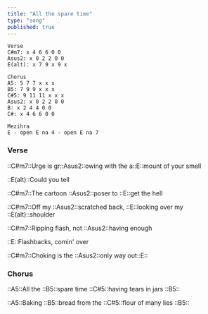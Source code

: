 ```yaml
---
title: "All the spare time"
type: "song"
published: true
---
```


```chords
Verse
C#m7: x 4 6 6 0 0
Asus2: x 0 2 2 0 0
E(alt): x 7 9 x 9 x

Chorus
A5: 5 7 7 x x x
B5: 7 9 9 x x x
C#5: 9 11 11 x x x
Asus2: x 0 2 2 0 0
B: x 2 4 4 0 0
C#: x 4 6 6 0 0

Mezihra
E - open E na 4 - open E na 7
```

### Verse

::C#m7::Urge is gr::Asus2::owing with the a::E::mount of your smell

::E(alt)::Could you tell

::C#m7::The cartoon ::Asus2::poser to ::E::get the hell

::C#m7::Off my ::Asus2::scratched back, ::E::looking over my ::E(alt)::shoulder

::C#m7::Ripping flash, not ::Asus2::having enough

::E::Flashbacks, comin' over

::C#m7::Choking is the ::Asus2::only way out::E::

### Chorus

::A5::All the ::B5::spare time ::C#5::having tears in jars ::B5::

::A5::Baking ::B5::bread from the ::C#5::flour of many lies ::B5::

::A5::All the ::B5::spare time ::C#5::having tears in jars ::B5::

::A5::Baking ::B5::bread from the ::C#5::flour of many lies ::B5::

### Verse

::C#m7::I need to ::Asus2::get my ::E::back scratched::E(alt)::

::C#m7::Ripped flash ::Asus2::hanging lower than ::E::usual

::C#m7::Setback ::Asus2::brain in cell, ::E::looking over my ::E(alt)::shoulder

::C#m7::Choking is the ::Asus2::only way out::E::

::C#m7::Choking is the ::Asus2::only way out::E::

### Interlude

::C#m7::Knitting my guts with ::A7::sweatshirts and rats

::C#m7::Sewing it up while ::A7::shouting peace and love

::F#m::Doing what you love in ::G#::peace sewing him up

::C#m::Doing what you love in ::G#::peace sewing him up

### Chorus

::A5::All the ::B5::spare time ::C#5::having tears in jars ::B5::

::A5::Baking ::B5::bread from the ::C#5::flour of many lies ::B5::
